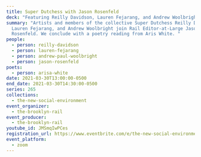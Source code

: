 ```yaml
---
title: Super Dutchess with Jason Rosenfeld
deck: "Featuring Reilly Davidson, Lauren Fejarang, and Andrew Woolbright "
summary: "Artists and members of the collective Super Dutchess Reilly Davidson,
  Lauren Fejarang, and Andrew Woolbright join Rail Editor-at-Large Jason
  Rosenfeld. We conclude with a poetry reading from Aris White. "
people:
  - person: reilly-davidson
  - person: lauren-fejarang
  - person: andrew-paul-woolbright
  - person: jason-rosenfeld
poets:
  - person: arisa-white
date: 2021-03-30T13:00:00-0500
end_date: 2021-03-30T14:30:00-0500
series: 265
collections:
  - the-new-social-environment
event_organizer:
  - the-brooklyn-rail
event_producer:
  - the-brooklyn-rail
youtube_id: JMSmqIwPCes
registration_url: https://www.eventbrite.com/e/the-new-social-environment-265-super-dutchess-tickets-148239049989
event_platform:
  - zoom
---
```

